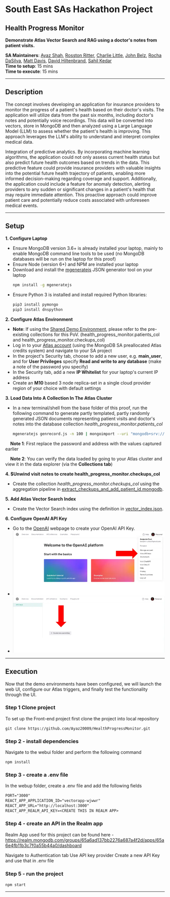 # South East SAs Hackathon Project

## Health Progress Monitor



__Demonstrate Atlas Vector Search and RAG using a doctor's notes from patient visits.__

__SA Maintainers__: [Ayaz Shah](mailto:ayaz.shah@mongodb.com), [Rosston Ritter](mailto:rosston.ritter@mongodb.com), [Charlie Little](mailto:charlie.little@mongodb.com), [John Belz](mailto:john.belz@mongodb.com), [Rocha DaSilva](mailto:marcelo.rocha@mongodb.com), [Matt Davis](mailto:matt.davis@mongodb.com), [David Hiltenbrand](mailto:david.hiltenbrand@mongodb.com), [Sahil Kedar](mailto:sahil.kedar@mongodb.com) <br/>
__Time to setup__: 15 mins <br/>
__Time to execute__: 15 mins <br/>

---

## Description

The concept involves developing an application for insurance providers to monitor the progress of a patient's health based on their doctor's visits. The application will utilize data from the past six months, including doctor's notes and potentially voice recordings. This data will be converted into vectors, store in MongoDB and then analyzed using a Large Language Model (LLM) to assess whether the patient's health is improving. This approach leverages the LLM's ability to understand and interpret complex medical data.

Integration of predictive analytics. By incorporating machine learning algorithms, the application could not only assess current health status but also predict future health outcomes based on trends in the data. This predictive feature could provide insurance providers with valuable insights into the potential future health trajectory of patients, enabling more informed decision-making regarding coverage and support. Additionally, the application could include a feature for anomaly detection, alerting providers to any sudden or significant changes in a patient's health that may require immediate attention. This proactive approach could improve patient care and potentially reduce costs associated with unforeseen medical events.


---

## Setup

__1. Configure Laptop__
* Ensure MongoDB version 3.6+ is already installed your laptop, mainly to enable MongoDB command line tools to be used (no MongoDB databases will be run on the laptop for this proof)
* Ensure Node (version 6+) and NPM are installed your laptop
* Download and install the [mgeneratejs](https://www.npmjs.com/package/mgeneratejs) JSON generator tool on your laptop
  ```bash
  npm install -g mgeneratejs
  ```
* Ensure Python 3 is installed and install required Python libraries:
  ```bash
  pip3 install pymongo
  pip3 install dnspython
  ```

__2. Configure Atlas Environment__
* __Note__: If using the [Shared Demo Environment](https://docs.google.com/document/d/1cWyqMbJ_cQP3j7S4FJQhjRRiKq9WPfwPG6BmJL2bMvY/edit), please refer to the pre-existing collections for this PoV. (health_progress_monitor.patients_col and health_progress_monitor.checkups_col)
* Log in to your [Atlas account](http://cloud.mongodb.com) (using the MongoDB SA preallocated Atlas credits system) and navigate to your SA project
* In the project's Security tab, choose to add a new user, e.g. __main_user__, and for __User Privileges__ specify __Read and write to any database__ (make a note of the password you specify)
* In the Security tab, add a new __IP Whitelist__ for your laptop's current IP address
* Create an __M10__ based 3 node replica-set in a single cloud provider region of your choice with default settings

__3. Load Data Into A Collection In The Atlas Cluster__
* In a new terminal/shell from the base folder of this proof, run the following command to generate partly templated, partly randomly generated JSON documents representing patient visits and doctor's notes into the database collection _health_progress_monitor.patients_col_
  ```bash
  mgeneratejs genrecord.js -n 100 | mongoimport --uri "mongodb+srv://main_user:MyPassword@testcluster-abcde.mongodb.net/health_progress_monitor" --collection patients_col
  ```
 &nbsp;&nbsp;&nbsp; __Note 1__: First replace the password and address with the values captured earlier

 &nbsp;&nbsp;&nbsp; __Note 2__: You can verify the data loaded by going to your Atlas cluster and view it in the data explorer (via the **Collections tab**)

__4. $Unwind visit notes to create health_progress_monitor.checkups_col__
* Create the collection _health_progress_monitor.checkups_col_ using the aggregation pipeline in [extract_checkups_and_add_patient_id.mongodb](data/extract_checkups_and_add_patient_id.mongodb).
  
__5. Add Atlas Vector Search Index__
* Create the Vector Search index using the definition in [vector_index.json](data/vector_index.json).

__6. Configure OpenAI API Key__
* Go to the [OpenAI](https://platform.openai.com/overview) webpage to create your OpenAI API Key.
* ![Click View API Keys.](img/openAI_home.png)
* ![Click Create new secret key.](img/openAI_create_secret.png)

---

## Execution

Now that the demo environments have been configured, we will launch the web UI, configure our Atlas triggers, and finally test the functionality through the UI.

### Step 1 Clone project

To set up the Front-end project first clone the project into local repository

```
git clone https://github.com/Ayaz20009/HealthProgressMonitor.git
```

### Step 2 - install dependencies

Navigate to the webui folder and perform the following command
  
```
npm install
```

### Step 3 - create a .env file

In the webup folder, create a .env file and add the following fields

```
PORT="3000"  
REACT_APP_APPLICATION_ID="vectorapp-wjwwr"  
REACT_APP_URL="http://localhost:3000"  
REACT_APP_REALM_API_KEY=<CREATE THIS IN REALM APP>  
```

### Step 4 - create an API in the Realm app 

Realm App used for this project can be found here - https://realm.mongodb.com/groups/65a6ad137bb2276a687a4f2d/apps/65a6e4fb11b3c7f0a55b44a0/dashboard

Navigate to Authentication tab
Use API key provider
Create a new API Key and use that in .env file

### Step 5 - run the project

```
npm start
```
---

